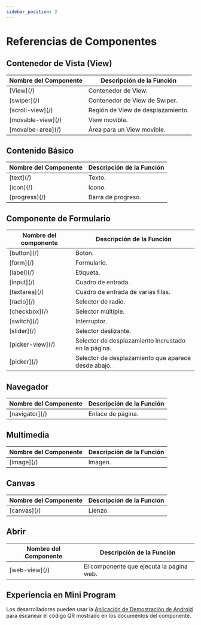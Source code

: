 ```yaml
---
sidebar_position: 2
---
```


# Referencias de Componentes

## Contenedor de Vista (View)

<table>
    <thead>
        <tr>
            <th>Nombre del Componente</th>
            <th>Descripción de la Función</th>
        </tr>
    </thead>
    <tbody>
        <tr>
            <td>[View](/)</td>
            <td>Contenedor de View.</td>
        </tr>
        <tr>
            <td>[swiper](/)</td>
            <td>Contenedor de View de Swiper.</td>
        </tr>
        <tr>
            <td>[scroll-view](/)</td>
            <td>Región de View de desplazamiento.</td>
        </tr>
        <tr>
            <td>[movable-view](/)</td>
            <td>View movible.</td>
        </tr>
        <tr>
            <td>[movalbe-area](/)</td>
            <td>Área para un View movible.</td>
        </tr>
    </tbody>
</table>

## Contenido Básico

<table>
    <thead>
        <tr>
            <th>Nombre del Componente</th>
            <th>Descripción de la Función</th>
        </tr>
    </thead>
    <tbody>
        <tr>
            <td>[text](/)</td>
            <td>Texto.</td>
        </tr>
        <tr>
            <td>[icon](/)</td>
            <td>Icono.</td>
        </tr>
        <tr>
            <td>[progress](/)</td>
            <td>Barra de progreso.</td>
        </tr>
    </tbody>
</table>

## Componente de Formulario

<table>
    <thead>
        <tr>
            <th>Nombre del componente</th>
            <th>Descripción de la Función</th>
        </tr>
    </thead>
    <tbody>
        <tr>
            <td>[button](/)</td>
            <td>Botón.</td>
        </tr>
        <tr>
            <td>[form](/)</td>
            <td>Formulario.</td>
        </tr>
        <tr>
            <td>[label](/)</td>
            <td>Etiqueta.</td>
        </tr>
        <tr>
            <td>[input](/)</td>
            <td>Cuadro de entrada.</td>
        </tr>
        <tr>
            <td>[textarea](/)</td>
            <td>Cuadro de entrada de varias filas.</td>
        </tr>
        <tr>
            <td>[radio](/)</td>
            <td>Selector de radio.</td>
        </tr>
        <tr>
            <td>[checkbox](/)</td>
            <td>Selector múltiple.</td>
        </tr>
        <tr>
            <td>[switch](/)</td>
            <td>Interruptor.</td>
        </tr>
        <tr>
            <td>[slider](/)</td>
            <td>Selector deslizante.</td>
        </tr>
        <tr>
            <td>[picker-view](/)</td>
            <td>Selector de desplazamiento incrustado en la página.</td>
        </tr>
        <tr>
            <td>[picker](/)</td>
            <td>Selector de desplazamiento que aparece desde abajo.</td>
        </tr>
    </tbody>
</table>

## Navegador

<table>
    <thead>
        <tr>
            <th>Nombre del Componente</th>
            <th>Descripción de la Función</th>
        </tr>
    </thead>
    <tbody>
        <tr>
            <td>[navigator](/)</td>
            <td>Enlace de página.</td>
        </tr>
    </tbody>
</table>

## Multimedia

<table>
    <thead>
        <tr>
            <th>Nombre del Componente</th>
            <th>Descripción de la Función</th>
        </tr>
    </thead>
    <tbody>
        <tr>
            <td>[image](/)</td>
            <td>Imagen.</td>
        </tr>
    </tbody>
</table>

## Canvas

<table>
    <thead>
        <tr>
            <th>Nombre del Componente</th>
            <th>Descripción de la Función</th>
        </tr>
    </thead>
    <tbody>
        <tr>
            <td>[canvas](/)</td>
            <td>Lienzo.</td>
        </tr>
    </tbody>
</table>

## Abrir

<table>
    <thead>
        <tr>
            <th>Nombre del Componente</th>
            <th>Descripción de la Función</th>
        </tr>
    </thead>
    <tbody>
        <tr>
            <td>[web-view](/)</td>
            <td>El componente que ejecuta la página web.</td>
        </tr>
    </tbody>
</table>

## Experiencia en Mini Program
Los desarrolladores pueden usar la [Aplicación de Demostración de Android](/) para escanear el código QR mostrado en los documentos del componente.
